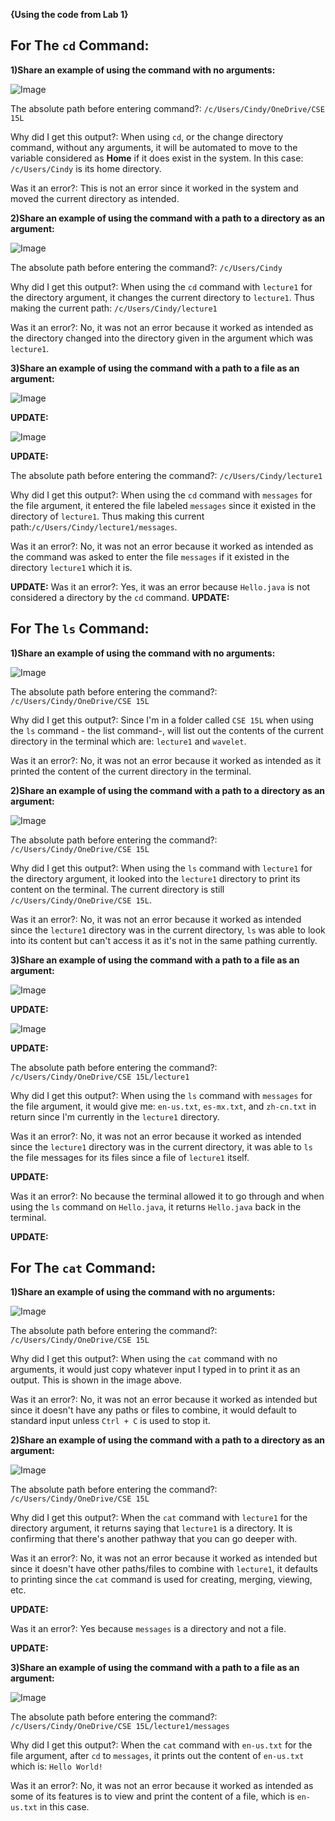 **{Using the code from Lab 1}**

## For The `cd` Command:

**1)Share an example of using the command with no arguments:**

![Image](Cse15-l101.png)

The absolute path before entering command?: `/c/Users/Cindy/OneDrive/CSE 15L` 

Why did I get this output?: When using `cd`, or the change directory command, without any arguments, it will be automated to move to the variable considered as **Home** if it does exist in the system. In this case: `/c/Users/Cindy` is its home directory.

Was it an error?: This is not an error since it worked in the system and moved the current directory as intended.
  
**2)Share an example of using the command with a path to a directory as an argument:**

![Image](Cse15-l103.png)

The absolute path before entering the command?: `/c/Users/Cindy`

Why did I get this output?: When using the `cd` command with `lecture1` for the directory argument, it changes the current directory to `lecture1`. Thus making the current path: `/c/Users/Cindy/lecture1`

Was it an error?: No, it was not an error because it worked as intended as the directory changed into the directory given in the argument which was `lecture1`.

**3)Share an example of using the command with a path to a file as an argument:**

![Image](Cse15-l102.png)

**UPDATE:**

![Image](Update1.png)

**UPDATE:**


The absolute path before entering the command?: `/c/Users/Cindy/lecture1`

Why did I get this output?: When using the `cd` command with `messages` for the file argument, it entered the file labeled `messages` since it existed in the directory of `lecture1`. Thus making this current path:`/c/Users/Cindy/lecture1/messages`.

Was it an error?: No, it was not an error because it worked as intended as the command was asked to enter the file `messages` if it existed in the directory `lecture1` which it is.

**UPDATE:**
Was it an error?: Yes, it was an error because `Hello.java` is not considered a directory by the `cd` command.
**UPDATE:**

## For The `ls` Command:

**1)Share an example of using the command with no arguments:**

![Image](Cse15-l104.png)

The absolute path before entering the command?: `/c/Users/Cindy/OneDrive/CSE 15L`

Why did I get this output?: Since I'm in a folder called `CSE 15L` when using the `ls` command -
the list command-, will list out the contents of the current directory in the terminal which are: `lecture1` and `wavelet`.

Was it an error?: No, it was not an error because it worked as intended as it printed the content of the current directory in the terminal.  

**2)Share an example of using the command with a path to a directory as an argument:**

![Image](Cse15-l105.png)

The absolute path before entering the command?:  `/c/Users/Cindy/OneDrive/CSE 15L`

Why did I get this output?: When using the `ls` command with `lecture1` for the directory argument, it looked into the `lecture1` directory to print its content on the terminal. The current directory is still `/c/Users/Cindy/OneDrive/CSE 15L`.

Was it an error?: No, it was not an error because it worked as intended since the `lecture1` directory was in the current directory, `ls` was able to look into its content but can't access it as it's not in the same pathing currently. 

**3)Share an example of using the command with a path to a file as an argument:**

![Image](Cse15-l106.png)

**UPDATE:**

![Image](Update2.png)

**UPDATE:**

The absolute path before entering the command?: `/c/Users/Cindy/OneDrive/CSE 15L/lecture1`

Why did I get this output?: When using the `ls` command with `messages` for the file argument, it would give me: `en-us.txt`, `es-mx.txt`, and `zh-cn.txt` in return since I'm currently in the `lecture1` directory.

Was it an error?:  No, it was not an error because it worked as intended since the `lecture1` directory was in the current directory, it was able to `ls` the file messages for its files since a file of `lecture1` itself. 

**UPDATE:**

Was it an error?: No because the terminal allowed it to go through and when using the `ls` command on `Hello.java`, it returns `Hello.java` back in the terminal.

**UPDATE:**

## For The `cat` Command:

**1)Share an example of using the command with no arguments:**

![Image](Cse15-l107.png)

The absolute path before entering the command?: `/c/Users/Cindy/OneDrive/CSE 15L`

Why did I get this output?: When using the `cat` command with no arguments, it would just copy whatever input I typed in to print it as an output. This is shown in the image above.

Was it an error?:  No, it was not an error because it worked as intended but since it doesn't have any paths or files to combine, it would default to standard input unless `Ctrl + C` is used to stop it.

**2)Share an example of using the command with a path to a directory as an argument:**

![Image](Cse15-l108.png)

The absolute path before entering the command?: `/c/Users/Cindy/OneDrive/CSE 15L`

Why did I get this output?: When the `cat` command with `lecture1` for the directory argument, it returns saying that `lecture1` is a directory. It is confirming that there's another pathway that you can go deeper with. 

Was it an error?:  No, it was not an error because it worked as intended but since it doesn't have other paths/files to combine with `lecture1`, it defaults to printing since the `cat` command is used for creating, merging, viewing, etc. 

**UPDATE:**

Was it an error?: Yes because `messages` is a directory and not a file. 

**UPDATE:**

**3)Share an example of using the command with a path to a file as an argument:**

![Image](Cse15-l110.png)

The absolute path before entering the command?: `/c/Users/Cindy/OneDrive/CSE 15L/lecture1/messages`

Why did I get this output?: When the `cat` command with `en-us.txt` for the file argument, after `cd` to `messages`, it prints out the content of `en-us.txt` which is: `Hello World!`

Was it an error?: No, it was not an error because it worked as intended as some of its features is to view and print the content of a file, which is `en-us.txt` in this case. 
